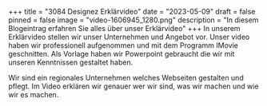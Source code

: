 +++
title = "3084 Designez Erklärvideo"
date = "2023-05-09"
draft = false
pinned = false
image = "video-1606945_1280.png"
description = "In diesem Blogeintrag erfahren Sie alles über unser Erklärvideo"
+++
I﻿n unserem Erklärvideo stellen wir unser Unternehmen und Angebot vor. Unser video haben wir professionell aufgenommen und mit dem Programm IMovie geschnitten. Als Vorlage haben wir Powerpoint gebraucht die wir mit unseren Kenntnissen gestaltet haben.

W﻿ir sind ein regionales Unternehmen welches Webseiten gestalten und pflegt. Im Video erklären wir genauer wer wir sind, was wir machen und wie wir es machen.